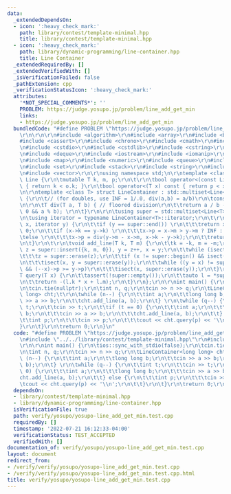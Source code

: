 ```yaml
---
data:
  _extendedDependsOn:
  - icon: ':heavy_check_mark:'
    path: library/contest/template-minimal.hpp
    title: library/contest/template-minimal.hpp
  - icon: ':heavy_check_mark:'
    path: library/dynamic-programming/line-container.hpp
    title: Line Container
  _extendedRequiredBy: []
  _extendedVerifiedWith: []
  _isVerificationFailed: false
  _pathExtension: cpp
  _verificationStatusIcon: ':heavy_check_mark:'
  attributes:
    '*NOT_SPECIAL_COMMENTS*': ''
    PROBLEM: https://judge.yosupo.jp/problem/line_add_get_min
    links:
    - https://judge.yosupo.jp/problem/line_add_get_min
  bundledCode: "#define PROBLEM \"https://judge.yosupo.jp/problem/line_add_get_min\"\
    \r\n\r\n\r\n#include <algorithm>\r\n#include <array>\r\n#include <bitset>\r\n\
    #include <cassert>\r\n#include <chrono>\r\n#include <cmath>\r\n#include <complex>\r\
    \n#include <cstdio>\r\n#include <cstdlib>\r\n#include <cstring>\r\n#include <ctime>\r\
    \n#include <deque>\r\n#include <iostream>\r\n#include <iomanip>\r\n#include <list>\r\
    \n#include <map>\r\n#include <numeric>\r\n#include <queue>\r\n#include <random>\r\
    \n#include <set>\r\n#include <stack>\r\n#include <string>\r\n#include <unordered_map>\r\
    \n#include <vector>\r\n\r\nusing namespace std;\n\r\ntemplate <class T> struct\
    \ Line {\r\n\tmutable T k, m, p;\r\n\t\r\n\tbool operator<(const Line<T>& o) const\
    \ { return k < o.k; }\r\n\tbool operator<(T x) const { return p < x; }\r\n};\r\
    \n\r\ntemplate <class T> struct LineContainer : std::multiset<Line<T>, std::less<>>\
    \ {\r\n\t// (for doubles, use INF = 1/.0, div(a,b) = a/b)\r\n\tconst T INF = std::numeric_limits<T>::max();\r\
    \n\r\n\tT div(T a, T b) { // floored division\r\n\t\treturn a / b - ((a ^ b) <\
    \ 0 && a % b); \r\n\t}\r\n\r\n\tusing super = std::multiset<Line<T>, std::less<>>;\r\
    \n\tusing iterator = typename LineContainer<T>::iterator;\r\n\t\r\n\tbool isect(iterator\
    \ x, iterator y) {\r\n\t\tif (y == super::end()) \r\n\t\t\treturn x->p = INF,\
    \ 0;\r\n\t\tif (x->k == y->k) \r\n\t\t\tx->p = x->m > y->m ? INF : -INF;\r\n\t\
    \telse \r\n\t\t\tx->p = div(y->m - x->m, x->k - y->k);\r\n\t\treturn x->p >= y->p;\r\
    \n\t}\r\n\t\r\n\tvoid add_line(T k, T m) {\r\n\t\tk = -k, m = -m;\r\n\t\tauto\
    \ z = super::insert({k, m, 0}), y = z++, x = y;\r\n\t\twhile (isect(y, z)) \r\n\
    \t\t\tz = super::erase(z);\r\n\t\tif (x != super::begin() && isect(--x, y)) \r\
    \n\t\t\tisect(x, y = super::erase(y));\r\n\t\twhile ((y = x) != super::begin()\
    \ && (--x)->p >= y->p)\r\n\t\t\tisect(x, super::erase(y));\r\n\t}\r\n\t\r\n\t\
    T query(T x) {\r\n\t\tassert(!super::empty());\r\n\t\tauto l = *super::lower_bound(x);\r\
    \n\t\treturn -(l.k * x + l.m);\r\n\t}\r\n};\r\n\r\nint main() {\r\n\tios::sync_with_stdio(false);\r\
    \n\tcin.tie(nullptr);\r\n\tint n, q;\r\n\tcin >> n >> q;\r\n\tLineContainer<long\
    \ long> cht;\t\r\n\twhile (n--) {\r\n\t\tint a;\r\n\t\tlong long b;\r\n\t\tcin\
    \ >> a >> b;\r\n\t\tcht.add_line(a, b);\r\n\t} \r\n\twhile (q--) {\r\n\t\tint\
    \ t;\r\n\t\tcin >> t;\r\n\t\tif (t == 0) {\r\n\t\t\tint a;\r\n\t\t\tlong long\
    \ b;\r\n\t\t\tcin >> a >> b;\r\n\t\t\tcht.add_line(a, b);\r\n\t\t} else {\r\n\t\
    \t\tint p;\r\n\t\t\tcin >> p;\r\n\t\t\tcout << cht.query(p) << '\\n';\r\n\t\t\
    }\r\n\t}\r\n\treturn 0;\r\n}\n"
  code: "#define PROBLEM \"https://judge.yosupo.jp/problem/line_add_get_min\"\r\n\r\
    \n#include \"../../library/contest/template-minimal.hpp\"\r\n#include \"../../library/dynamic-programming/line-container.hpp\"\
    \r\n\r\nint main() {\r\n\tios::sync_with_stdio(false);\r\n\tcin.tie(nullptr);\r\
    \n\tint n, q;\r\n\tcin >> n >> q;\r\n\tLineContainer<long long> cht;\t\r\n\twhile\
    \ (n--) {\r\n\t\tint a;\r\n\t\tlong long b;\r\n\t\tcin >> a >> b;\r\n\t\tcht.add_line(a,\
    \ b);\r\n\t} \r\n\twhile (q--) {\r\n\t\tint t;\r\n\t\tcin >> t;\r\n\t\tif (t ==\
    \ 0) {\r\n\t\t\tint a;\r\n\t\t\tlong long b;\r\n\t\t\tcin >> a >> b;\r\n\t\t\t\
    cht.add_line(a, b);\r\n\t\t} else {\r\n\t\t\tint p;\r\n\t\t\tcin >> p;\r\n\t\t\
    \tcout << cht.query(p) << '\\n';\r\n\t\t}\r\n\t}\r\n\treturn 0;\r\n}"
  dependsOn:
  - library/contest/template-minimal.hpp
  - library/dynamic-programming/line-container.hpp
  isVerificationFile: true
  path: verify/yosupo/yosupo-line_add_get_min.test.cpp
  requiredBy: []
  timestamp: '2022-07-21 16:12:33-04:00'
  verificationStatus: TEST_ACCEPTED
  verifiedWith: []
documentation_of: verify/yosupo/yosupo-line_add_get_min.test.cpp
layout: document
redirect_from:
- /verify/verify/yosupo/yosupo-line_add_get_min.test.cpp
- /verify/verify/yosupo/yosupo-line_add_get_min.test.cpp.html
title: verify/yosupo/yosupo-line_add_get_min.test.cpp
---
```

